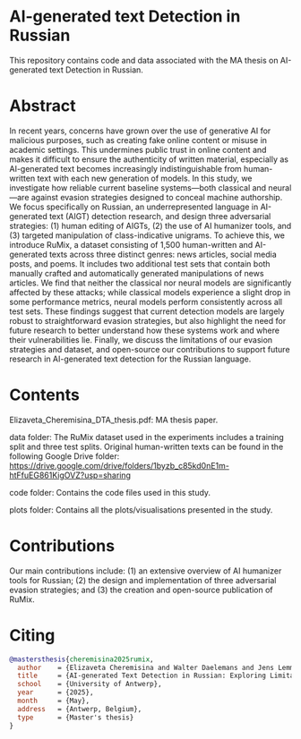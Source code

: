 # AI-generated text Detection in Russian
This repository contains code and data associated with the MA thesis on AI-generated text Detection in Russian. 

# Abstract
In recent years, concerns have grown over the use of generative AI for malicious purposes, such as creating fake online content or misuse in academic settings. This undermines public trust in online content and makes it difficult to ensure the authenticity of written material, especially as AI-generated text becomes increasingly indistinguishable from human-written text with each new generation of models. In this study, we investigate how reliable current baseline systems—both classical and neural—are against evasion strategies designed to conceal machine authorship. We focus specifically on Russian, an underrepresented language in AI-generated text (AIGT) detection research, and design three adversarial strategies: (1) human editing of AIGTs, (2) the use of AI humanizer tools, and (3) targeted manipulation of class-indicative unigrams. To achieve this, we introduce RuMix, a dataset consisting of 1,500 human-written and AI-generated texts across three distinct genres: news articles, social media posts, and poems. It includes two additional test sets that contain both manually crafted and automatically generated manipulations of news articles. We find that neither the classical nor neural models are significantly affected by these attacks; while classical models experience a slight drop in some performance metrics, neural models perform consistently across all test sets. These findings suggest that current detection models are largely robust to straightforward evasion strategies, but also highlight the need for future research to better understand how these systems work and where their vulnerabilities lie. Finally, we discuss the limitations of our evasion strategies and dataset, and open-source our contributions to support future research in AI-generated text detection for the Russian language.

# Contents
Elizaveta_Cheremisina_DTA_thesis.pdf: MA thesis paper.

data folder:
The RuMix dataset used in the experiments includes a training split and three test splits.
Original human-written texts can be found in the following Google Drive folder: https://drive.google.com/drive/folders/1byzb_c85kd0nE1m-htFfuEG861KigOVZ?usp=sharing

code folder:
Contains the code files used in this study.

plots folder: Contains all the plots/visualisations presented in the study.
# Contributions
Our main contributions include: (1) an extensive overview of AI humanizer tools for Russian; (2) the design and implementation of three adversarial evasion strategies; and (3) the creation and open-source publication of RuMix.

# Citing

```bibtex
@mastersthesis{cheremisina2025rumix,
  author    = {Elizaveta Cheremisina and Walter Daelemans and Jens Lemmens},
  title     = {AI-generated Text Detection in Russian: Exploring Limitations of Evasion Strategies},
  school    = {University of Antwerp},
  year      = {2025},
  month     = {May},
  address   = {Antwerp, Belgium},
  type      = {Master's thesis}
}
